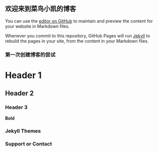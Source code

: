 ## 欢迎来到菜鸟小凯的博客

You can use the [editor on GitHub](https://github.com/Green1Chen/Green1Chen.github.io/edit/master/README.md) to maintain and preview the content for your website in Markdown files.

Whenever you commit to this repository, GitHub Pages will run [Jekyll](https://jekyllrb.com/) to rebuild the pages in your site, from the content in your Markdown files.

### 第一次创建博客的尝试


# Header 1
## Header 2
### Header 3

**Bold** 


### Jekyll Themes



### Support or Contact


